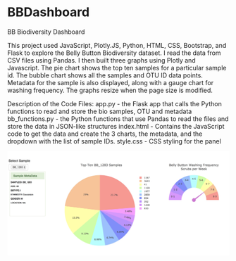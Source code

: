 # BBDashboard
BB Biodiversity Dashboard

This project used JavaScript, Plotly.JS, Python, HTML, CSS, Bootstrap, and Flask to explore the Belly Button Biodiversity dataset. I read the data from CSV files using Pandas. I then built three graphs using Plotly and Javascript. The pie chart shows the top ten samples for a particular sample id. The bubble chart shows all the samples and OTU ID data points. Metadata for the sample is also displayed, along with a gauge chart for washing frequency. The graphs resize when the page size is modified.

Description of the Code Files:
app.py - the Flask app that calls the Python functions to read and store the bio samples, OTU and metadata 
bb_functions.py - the Python functions that use Pandas to read the files and store the data in JSON-like structures
index.html - Contains the JavaScript code to get the data and create the 3 charts, the metadata, and the dropdown with the list of sample IDs.
style.css - CSS styling for the panel

![graphs](bb_dashboard.jpg "some of the graphs")
